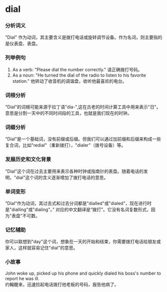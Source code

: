 # dial

### 分析词义

  

"Dial" 作为动词，其主要含义是拨打电话或旋转调节设备。作为名词，则主要指的是仪表盘、表盘。

  

### 列举例句

  

1.  As a verb: "Please dial the number correctly." 请正确拨打号码。
2.  As a noun: "He turned the dial of the radio to listen to his favorite station." 他转动了收音机的调谐盘，收听他最喜欢的电台。

  

### 词根分析

  

"Dial"的词根可能来源于拉丁语"dia-",这在古老的时间计算工具中用来表示"日"。意思是分割一天中的不同时间段的工具，也就是我们现在的时钟。

  

### 词缀分析

  

"Dial"是一个基础词，没有前缀或后缀。但我们可以通过加前缀和后缀来构成一些复合词，比如"redial"（重新拨打），"dialer"（拨号设备）等。

  

### 发展历史和文化背景

  

"Dial"这个词在过去主要用来表示各种时钟或指南针的表盘。随着电话的发明，"dial"这个词的含义逐渐增加了拨打电话的意思。

  

### 单词变形

  

"Dial"作为动词，其过去式和过去分词都是"dialled"或"dialed"，现在进行时是"dialling"或"dialing"。” 对应的中文翻译是“拨打”。它没有名词复数形式，因为"表盘"不可数。

  

### 记忆辅助

  

你可以联想到"day"这个词，想象在一天的开始和结束，你需要拨打电话给朋友或家人，这样就容易记住"dial"的意思。

  

### 小故事

  

John woke up, picked up his phone and quickly dialed his boss's number to report he was ill.  
约翰醒来，迅速捡起电话拨打他老板的号码，报告他病了。
